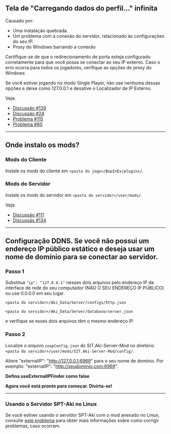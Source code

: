 ## Tela de "Carregando dados do perfil..." infinita

Causado por:
- Uma instalação quebrada.
- Um problema com a conexão do servidor, relacionado às configurações do seu IP.
- Proxy do Windows barrando a conexão

Certifique-se de que o redirecionamento de porta esteja configurado corretamente para que você possa se conectar ao seu IP externo.
Caso o erro ocorra para todos os jogadores, verifique as opções de proxy do Windows

Se você estiver jogando no modo Single Player, não use nenhuma dessas opções e deixe como 127.0.0.1 e desative o Localizador de IP Externo.

Veja:
- [Discussão #139](https://github.com/paulov-t/SIT.Core/discussions/139)
- [Discussão #24](https://github.com/paulov-t/SIT.Core/discussions/24)
- [Problema #115](https://github.com/paulov-t/SIT.Core/issues/115)
- [Problema #60](https://github.com/paulov-t/SIT.Core/issues/60#issuecomment-1560461446)

---

## Onde instalo os mods?

### Mods do Cliente
Instale os mods do cliente em `<pasta do jogo>/BepInEx/plugins/`.

### Mods do Servidor
Instale os mods do servidor em `<pasta do servidor>/user/mods/`.

Veja:
- [Discussão #111](https://github.com/paulov-t/SIT.Core/discussions/111)
- [Discussão #134](https://github.com/paulov-t/SIT.Core/discussions/134)

---

## Configuração DDNS. Se você não possui um endereço IP público estático e deseja usar um nome de domínio para se conectar ao servidor.

### Passo 1
Substitua `"ip": "127.0.0.1"` nesses dois arquivos pelo endereço IP da interface de rede do seu computador (NÃO O SEU ENDEREÇO IP PÚBLICO) 
ou use 0.0.0.0 em seu lugar.

`<pasta do servidor>/Aki_Data/Server/configs/http.json`

`<pasta do servidor>/Aki_Data/Server/database/server.json`

e verifique se esses dois arquivos têm o mesmo endereço IP.

### Passo 2
Localize o arquivo `coopConfig.json` do SIT.Aki-Server-Mod no diretório `<pasta do servidor>/user/mods/SIT.Aki-Server-Mod/config/`.

Altere "externalIP": "http://127.0.0.1:6969" para o seu nome de domínio. Por exemplo: "externalIP": "http://seudominio.com:6969".

__Defina useExternalIPFinder como false__

__Agora você está pronto para começar. Divirta-se!__

---

### Usando o Servidor SPT-Aki no Linux

Se você estiver usando o servidor SPT-Aki com o mod anexado no Linux, consulte [este problema](https://github.com/paulov-t/SIT.Core/issues/132) para obter mais informações sobre como corrigir problemas, caso ocorram.
